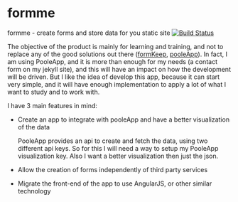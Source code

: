 # formme
formme - create forms and store data for you static site
[![Build Status](https://semaphoreci.com/api/v1/projects/b3791aa2-0011-4eb1-9b91-87b13fdaca1f/407828/badge.svg)](https://semaphoreci.com/halissonvit/formme)

The objective of the product is mainly for learning and training, and not to replace any of the good
solutions out there (<a href="https://formkeep.com/">formKeep</a>, <a href="http://pooleapp.com/">pooleApp</a>).
In fact, I am using PooleApp, and it is more than enough for my needs (a contact form on my jekyll site), and this
will have an impact on how the development will be driven. But I like the idea of develop this app, because it can
start very simple, and it will have enough implementation to apply a lot of what I want to study and to work with.

I have 3 main features in mind:

- Create an app to integrate with pooleApp and have a better visualization of the data

    PooleApp provides an api to create and fetch the data, using two different api keys. So for this I will need
        a way to setup my PooleApp visualization key. Also I want a better visualization then just the json.

- Allow the creation of forms independently of third party services

- Migrate the front-end of the app to use AngularJS, or other similar technology
